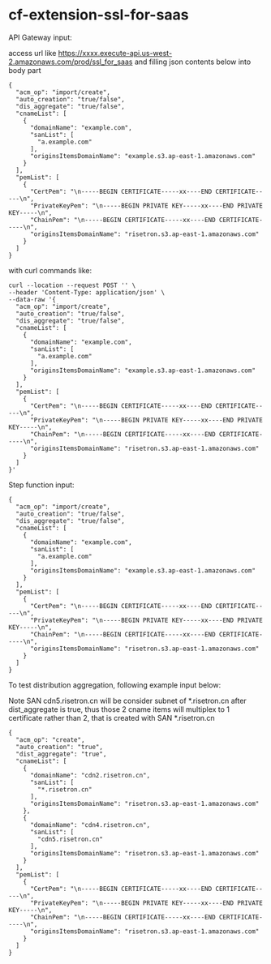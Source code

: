 # cf-extension-ssl-for-saas

API Gateway input:

access url like https://xxxx.execute-api.us-west-2.amazonaws.com/prod/ssl_for_saas and filling json contents below into body part

```
{
  "acm_op": "import/create",
  "auto_creation": "true/false",
  "dis_aggregate": "true/false",
  "cnameList": [
    {
      "domainName": "example.com",
      "sanList": [
        "a.example.com"
      ],
      "originsItemsDomainName": "example.s3.ap-east-1.amazonaws.com"
    }
  ],
  "pemList": [
    {
      "CertPem": "\n-----BEGIN CERTIFICATE-----xx----END CERTIFICATE-----\n",
      "PrivateKeyPem": "\n-----BEGIN PRIVATE KEY-----xx----END PRIVATE KEY-----\n",
      "ChainPem": "\n-----BEGIN CERTIFICATE-----xx----END CERTIFICATE-----\n",
      "originsItemsDomainName": "risetron.s3.ap-east-1.amazonaws.com"
    }
  ]
}
```
with curl commands like:

```
curl --location --request POST '' \
--header 'Content-Type: application/json' \
--data-raw '{
  "acm_op": "import/create",
  "auto_creation": "true/false",
  "dis_aggregate": "true/false",
  "cnameList": [
    {
      "domainName": "example.com",
      "sanList": [
        "a.example.com"
      ],
      "originsItemsDomainName": "example.s3.ap-east-1.amazonaws.com"
    }
  ],
  "pemList": [
    {
      "CertPem": "\n-----BEGIN CERTIFICATE-----xx----END CERTIFICATE-----\n",
      "PrivateKeyPem": "\n-----BEGIN PRIVATE KEY-----xx----END PRIVATE KEY-----\n",
      "ChainPem": "\n-----BEGIN CERTIFICATE-----xx----END CERTIFICATE-----\n",
      "originsItemsDomainName": "risetron.s3.ap-east-1.amazonaws.com"
    }
  ]
}'
```

Step function input:

```
{
  "acm_op": "import/create",
  "auto_creation": "true/false",
  "dis_aggregate": "true/false",
  "cnameList": [
    {
      "domainName": "example.com",
      "sanList": [
        "a.example.com"
      ],
      "originsItemsDomainName": "example.s3.ap-east-1.amazonaws.com"
    }
  ],
  "pemList": [
    {
      "CertPem": "\n-----BEGIN CERTIFICATE-----xx----END CERTIFICATE-----\n",
      "PrivateKeyPem": "\n-----BEGIN PRIVATE KEY-----xx----END PRIVATE KEY-----\n",
      "ChainPem": "\n-----BEGIN CERTIFICATE-----xx----END CERTIFICATE-----\n",
      "originsItemsDomainName": "risetron.s3.ap-east-1.amazonaws.com"
    }
  ]
}
```

To test distribution aggregation, following example input below:

Note SAN cdn5.risetron.cn will be consider subnet of *.risetron.cn after dist_aggregate is true, thus those 2 cname items will multiplex to 1 certificate rather than 2, that is created with SAN *.risetron.cn

```
{
  "acm_op": "create",
  "auto_creation": "true",
  "dist_aggregate": "true",
  "cnameList": [
    {
      "domainName": "cdn2.risetron.cn",
      "sanList": [
        "*.risetron.cn"
      ],
      "originsItemsDomainName": "risetron.s3.ap-east-1.amazonaws.com"
    },
    {
      "domainName": "cdn4.risetron.cn",
      "sanList": [
        "cdn5.risetron.cn"
      ],
      "originsItemsDomainName": "risetron.s3.ap-east-1.amazonaws.com"
    }
  ],
  "pemList": [
    {
      "CertPem": "\n-----BEGIN CERTIFICATE-----xx----END CERTIFICATE-----\n",
      "PrivateKeyPem": "\n-----BEGIN PRIVATE KEY-----xx----END PRIVATE KEY-----\n",
      "ChainPem": "\n-----BEGIN CERTIFICATE-----xx----END CERTIFICATE-----\n",
      "originsItemsDomainName": "risetron.s3.ap-east-1.amazonaws.com"
    }
  ]
}
```